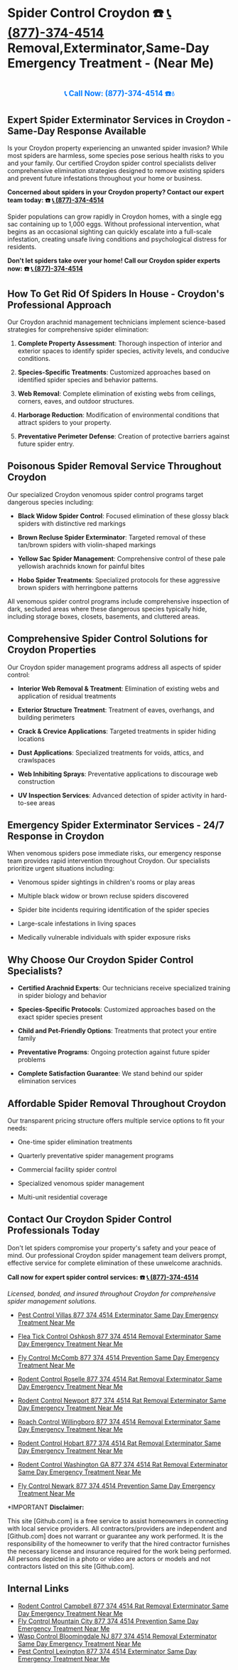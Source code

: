 # Spider Control Croydon ☎️ [📞 (877)-374-4514](https://pest-control-4514.netlify.app) Removal,Exterminator,Same-Day Emergency Treatment - (Near Me)
# 

<p align="center" style="font-size: 1.2em; font-weight: bold; margin: 20px 0;">
  <a href="https://pest-control-4514.netlify.app" target="_blank" style="color: #007BFF; text-decoration: none;">📞 Call Now: (877)-374-4514 ☎️💧</a>
</p>

## Expert Spider Exterminator Services in Croydon - Same-Day Response Available

Is your Croydon property experiencing an unwanted spider invasion? While most spiders are harmless, some species pose serious health risks to you and your family. Our certified Croydon spider control specialists deliver comprehensive elimination strategies designed to remove existing spiders and prevent future infestations throughout your home or business.

**Concerned about spiders in your Croydon property? Contact our expert team today: ☎️ [📞 (877)-374-4514](https://pest-control-4514.netlify.app)**

Spider populations can grow rapidly in Croydon homes, with a single egg sac containing up to 1,000 eggs. Without professional intervention, what begins as an occasional sighting can quickly escalate into a full-scale infestation, creating unsafe living conditions and psychological distress for residents.

**Don't let spiders take over your home! Call our Croydon spider experts now: ☎️ [📞 (877)-374-4514](https://pest-control-4514.netlify.app)**

## How To Get Rid Of Spiders In House - Croydon's Professional Approach

Our Croydon arachnid management technicians implement science-based strategies for comprehensive spider elimination:

1. **Complete Property Assessment**: Thorough inspection of interior and exterior spaces to identify spider species, activity levels, and conducive conditions.

2. **Species-Specific Treatments**: Customized approaches based on identified spider species and behavior patterns.

3. **Web Removal**: Complete elimination of existing webs from ceilings, corners, eaves, and outdoor structures.

4. **Harborage Reduction**: Modification of environmental conditions that attract spiders to your property.

5. **Preventative Perimeter Defense**: Creation of protective barriers against future spider entry.

## Poisonous Spider Removal Service Throughout Croydon

Our specialized Croydon venomous spider control programs target dangerous species including:

- **Black Widow Spider Control**: Focused elimination of these glossy black spiders with distinctive red markings

- **Brown Recluse Spider Exterminator**: Targeted removal of these tan/brown spiders with violin-shaped markings

- **Yellow Sac Spider Management**: Comprehensive control of these pale yellowish arachnids known for painful bites

- **Hobo Spider Treatments**: Specialized protocols for these aggressive brown spiders with herringbone patterns

All venomous spider control programs include comprehensive inspection of dark, secluded areas where these dangerous species typically hide, including storage boxes, closets, basements, and cluttered areas.

## Comprehensive Spider Control Solutions for Croydon Properties

Our Croydon spider management programs address all aspects of spider control:

- **Interior Web Removal & Treatment**: Elimination of existing webs and application of residual treatments

- **Exterior Structure Treatment**: Treatment of eaves, overhangs, and building perimeters

- **Crack & Crevice Applications**: Targeted treatments in spider hiding locations

- **Dust Applications**: Specialized treatments for voids, attics, and crawlspaces

- **Web Inhibiting Sprays**: Preventative applications to discourage web construction

- **UV Inspection Services**: Advanced detection of spider activity in hard-to-see areas

## Emergency Spider Exterminator Services - 24/7 Response in Croydon

When venomous spiders pose immediate risks, our emergency response team provides rapid intervention throughout Croydon. Our specialists prioritize urgent situations including:

- Venomous spider sightings in children's rooms or play areas

- Multiple black widow or brown recluse spiders discovered

- Spider bite incidents requiring identification of the spider species

- Large-scale infestations in living spaces

- Medically vulnerable individuals with spider exposure risks

## Why Choose Our Croydon Spider Control Specialists?

- **Certified Arachnid Experts**: Our technicians receive specialized training in spider biology and behavior

- **Species-Specific Protocols**: Customized approaches based on the exact spider species present

- **Child and Pet-Friendly Options**: Treatments that protect your entire family

- **Preventative Programs**: Ongoing protection against future spider problems

- **Complete Satisfaction Guarantee**: We stand behind our spider elimination services

## Affordable Spider Removal Throughout Croydon

Our transparent pricing structure offers multiple service options to fit your needs:

- One-time spider elimination treatments

- Quarterly preventative spider management programs

- Commercial facility spider control

- Specialized venomous spider management

- Multi-unit residential coverage

## Contact Our Croydon Spider Control Professionals Today

Don't let spiders compromise your property's safety and your peace of mind. Our professional Croydon spider management team delivers prompt, effective service for complete elimination of these unwelcome arachnids.

**Call now for expert spider control services: ☎️ [📞 (877)-374-4514](https://pest-control-4514.netlify.app)**

*Licensed, bonded, and insured throughout Croydon for comprehensive spider management solutions.*


- [Pest Control Villas 877 374 4514 Exterminator Same Day Emergency Treatment Near Me](https://github.com/allyoucaneatsushiin/pest-control/blob/main/Pest-Control-Villas-877-374-4514-Exterminator-Same-Day-Emergency-Treatment-Near-Me.md)
- [Flea Tick Control Oshkosh 877 374 4514 Removal Exterminator Same Day Emergency Treatment Near Me](https://github.com/allyoucaneatsushiin/pest-control/blob/main/Flea-Tick-Control-Oshkosh-877-374-4514-Removal-Exterminator-Same-Day-Emergency-Treatment-Near-Me.md)
- [Fly Control McComb 877 374 4514 Prevention Same Day Emergency Treatment Near Me](https://github.com/allyoucaneatsushiin/pest-control/blob/main/Fly-Control-McComb-877-374-4514-Prevention-Same-Day-Emergency-Treatment-Near-Me.md)


- [Rodent Control Roselle 877 374 4514 Rat Removal Exterminator Same Day Emergency Treatment Near Me](https://github.com/allyoucaneatsushiin/pest-control/blob/main/Rodent-Control-Roselle-877-374-4514-Rat-Removal-Exterminator-Same-Day-Emergency-Treatment-Near-Me.md)
- [Rodent Control Newport 877 374 4514 Rat Removal Exterminator Same Day Emergency Treatment Near Me](https://github.com/allyoucaneatsushiin/pest-control/blob/main/Rodent-Control-Newport-877-374-4514-Rat-Removal-Exterminator-Same-Day-Emergency-Treatment-Near-Me.md)
- [Roach Control Willingboro 877 374 4514 Removal Exterminator Same Day Emergency Treatment Near Me](https://github.com/allyoucaneatsushiin/pest-control/blob/main/Roach-Control-Willingboro-877-374-4514-Removal-Exterminator-Same-Day-Emergency-Treatment-Near-Me.md)


- [Rodent Control Hobart 877 374 4514 Rat Removal Exterminator Same Day Emergency Treatment Near Me](https://github.com/allyoucaneatsushiin/pest-control/blob/main/Rodent-Control-Hobart-877-374-4514-Rat-Removal-Exterminator-Same-Day-Emergency-Treatment-Near-Me.md)
- [Rodent Control Washington GA 877 374 4514 Rat Removal Exterminator Same Day Emergency Treatment Near Me](https://github.com/allyoucaneatsushiin/pest-control/blob/main/Rodent-Control-Washington-GA-877-374-4514-Rat-Removal-Exterminator-Same-Day-Emergency-Treatment-Near-Me.md)
- [Fly Control Newark 877 374 4514 Prevention Same Day Emergency Treatment Near Me](https://github.com/allyoucaneatsushiin/pest-control/blob/main/Fly-Control-Newark-877-374-4514-Prevention-Same-Day-Emergency-Treatment-Near-Me.md)


*IMPORTANT **Disclaimer:**  

This site [Github.com] is a free service to assist homeowners in connecting with local service providers. All contractors/providers are independent and [Github.com] does not warrant or guarantee any work performed. It is the responsibility of the homeowner to verify that the hired contractor furnishes the necessary license and insurance required for the work being performed. All persons depicted in a photo or video are actors or models and not contractors listed on this site [Github.com].


## Internal Links
- [Rodent Control Campbell 877 374 4514 Rat Removal Exterminator Same Day Emergency Treatment Near Me](https://github.com/allyoucaneatsushiin/pest-control/blob/main/Rodent-Control-Campbell-877-374-4514-Rat-Removal-Exterminator-Same-Day-Emergency-Treatment-Near-Me.md)
- [Fly Control Mountain City 877 374 4514 Prevention Same Day Emergency Treatment Near Me](https://github.com/allyoucaneatsushiin/pest-control/blob/main/Fly-Control-Mountain-City-877-374-4514-Prevention-Same-Day-Emergency-Treatment-Near-Me.md)
- [Wasp Control Bloomingdale NJ 877 374 4514 Removal Exterminator Same Day Emergency Treatment Near Me](https://github.com/allyoucaneatsushiin/pest-control/blob/main/Wasp-Control-Bloomingdale-NJ-877-374-4514-Removal-Exterminator-Same-Day-Emergency-Treatment-Near-Me.md)
- [Pest Control Lexington 877 374 4514 Exterminator Same Day Emergency Treatment Near Me](https://github.com/allyoucaneatsushiin/pest-control/blob/main/Pest-Control-Lexington-877-374-4514-Exterminator-Same-Day-Emergency-Treatment-Near-Me.md)
